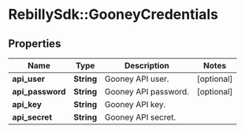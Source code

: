 # RebillySdk::GooneyCredentials

## Properties
Name | Type | Description | Notes
------------ | ------------- | ------------- | -------------
**api_user** | **String** | Gooney API user. | [optional] 
**api_password** | **String** | Gooney API password. | [optional] 
**api_key** | **String** | Gooney API key. | 
**api_secret** | **String** | Gooney API secret. | 

